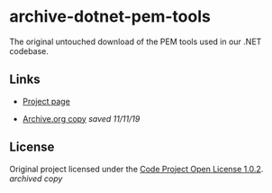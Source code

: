 # archive-dotnet-pem-tools
The original untouched download of the PEM tools used in our .NET codebase.


## Links

- [Project page](https://www.codeproject.com/Articles/162194/Certificates-to-DB-and-Back)

- [Archive.org copy](https://web.archive.org/web/20191111133632/https://www.codeproject.com/Articles/162194/Certificates-to-DB-and-Back) *saved 11/11/19*

## License

Original project licensed under the [Code Project Open License 1.0.2](https://prouser123.me/misc/cpol_1.0.2.html). *archived copy*
